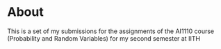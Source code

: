 # About
This is a set of my submissions for the assignments of the AI1110 course (Probability and Random Variables) for my second semester at IITH 
